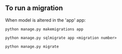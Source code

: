 ## To run a migration
When model is altered in the 'app' app:

`python manage.py makemigrations app`

`python manage.py sqlmigrate app <migration number>`

`python manage.py migrate`